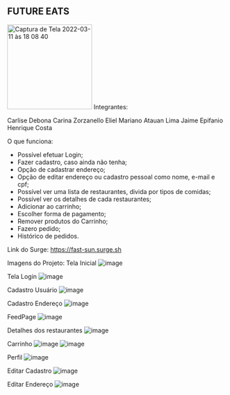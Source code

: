 ## FUTURE EATS

<img width="195" alt="Captura de Tela 2022-03-11 às 18 08 40" src="https://user-images.githubusercontent.com/84419088/157966937-2a1da2f7-32a4-4288-a6fe-5f6dd581f20c.png">
Integrantes:

Carlise Debona
Carina Zorzanello
Eliel Mariano
Atauan Lima
Jaime Epifanio
Henrique Costa

O que funciona:

* Possível efetuar Login;
* Fazer cadastro, caso ainda não tenha;
* Opção de cadastrar endereço;
* Opção de editar endereço ou cadastro pessoal como nome, e-mail e cpf;
* Possível ver uma lista de restaurantes, divida por tipos de comidas;
* Possível ver os detalhes de cada restaurantes;
* Adicionar ao carrinho;
* Escolher forma de pagamento;
* Remover produtos do Carrinho;
* Fazero pedido;
* Histórico de pedidos.

Link do Surge: https://fast-sun.surge.sh

Imagens do Projeto:
Tela Inicial
![image](https://user-images.githubusercontent.com/92445126/159392314-26911df3-b820-44f7-8847-e25143b6d727.png)


Tela Login
![image](https://user-images.githubusercontent.com/93264333/159298515-2f75011c-3f86-46b7-b9c5-24e106206d50.png)

Cadastro Usuário
![image](https://user-images.githubusercontent.com/93264333/159298758-5bc0f145-3f30-42fb-97aa-88b5a1ba6321.png)

Cadastro Endereço
![image](https://user-images.githubusercontent.com/93264333/159298862-cdf994da-0f7f-4aac-89cd-a13f769aa87f.png)

FeedPage
![image](https://user-images.githubusercontent.com/93264333/159299008-7991e817-191d-41ef-89e6-fafa48949f15.png)

Detalhes dos restaurantes
![image](https://user-images.githubusercontent.com/92445126/159392625-f9cb3822-3a81-4f2a-a553-62fc26507411.png)

Carrinho
![image](https://user-images.githubusercontent.com/92445126/159392051-689673e2-d0c9-4f21-ab28-4ba39679978d.png)
![image](https://user-images.githubusercontent.com/92445126/159396258-d65ad758-a6ec-40e7-98af-06298bf434a6.png)


Perfil
![image](https://user-images.githubusercontent.com/92445126/159392129-10c05722-3627-4656-9ef9-e98e8acfdc63.png)

Editar Cadastro
![image](https://user-images.githubusercontent.com/92445126/159392185-a3c94378-affe-4c50-abec-8c436eca6f07.png)

Editar Endereço
![image](https://user-images.githubusercontent.com/92445126/159392231-35ddafd4-1f26-4f11-83a5-31e2d022a073.png)




